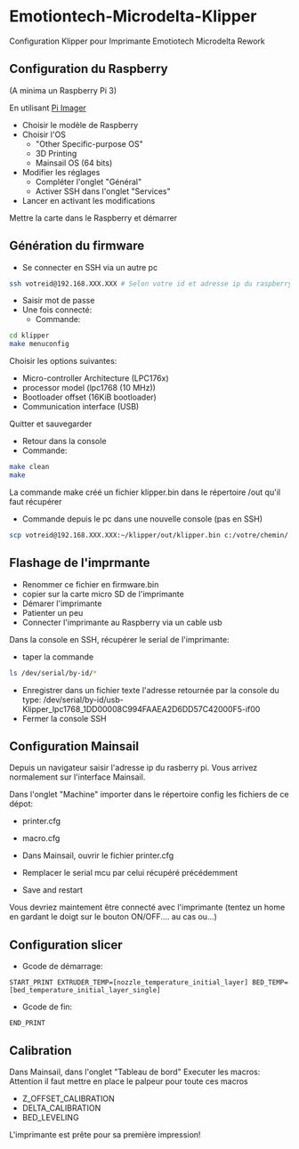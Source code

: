 # Emotiontech-Microdelta-Klipper
Configuration Klipper pour Imprimante Emotiotech Microdelta Rework

## Configuration du Raspberry
(A minima un Raspberry Pi 3)

En utilisant [Pi Imager](https://www.raspberrypi.com/software/)
* Choisir le modèle de Raspberry
* Choisir l'OS
  * "Other Specific-purpose OS"
  * 3D Printing
  * Mainsail OS (64 bits)
* Modifier les réglages
  * Compléter l'onglet "Général"
  * Activer SSH dans l'onglet "Services"
* Lancer en activant les modifications

Mettre la carte dans le Raspberry et démarrer

## Génération du firmware
* Se connecter en SSH via un autre pc
```bash
ssh votreid@192.168.XXX.XXX # Selon votre id et adresse ip du raspberry
```
* Saisir mot de passe
* Une fois connecté:
  * Commande:
```bash
cd klipper
make menuconfig
```
  Choisir les options suivantes:
  * Micro-controller Architecture (LPC176x)
  * processor model (lpc1768 (10 MHz))
  * Bootloader offset (16KiB bootloader)
  * Communication interface (USB)

  Quitter et sauvegarder
* Retour dans la console
* Commande:
```bash
make clean
make
```
La commande make créé un fichier klipper.bin dans le répertoire /out qu'il faut récupérer
* Commande depuis le pc dans une nouvelle console (pas en SSH)
```bash
scp votreid@192.168.XXX.XXX:~/klipper/out/klipper.bin c:/votre/chemin/
```

## Flashage de l'imprmante
* Renommer ce fichier en firmware.bin
* copier sur la carte micro SD de l'imprimante
* Démarer l'imprimante
* Patienter un peu
* Connecter l'imprimante au Raspberry via un cable usb

Dans la console en SSH, récupérer le serial de l'imprimante:
* taper la commande
```bash
ls /dev/serial/by-id/*
```
* Enregistrer dans un fichier texte l'adresse retournée par la console du type: /dev/serial/by-id/usb-Klipper_lpc1768_1DD00008C994FAAEA2D6DD57C42000F5-if00
* Fermer la console SSH

## Configuration Mainsail
Depuis un navigateur saisir l'adresse ip du rasberry pi. Vous arrivez normalement sur l'interface Mainsail.

Dans l'onglet "Machine" importer dans le répertoire config les fichiers de ce dépot:
  * printer.cfg
  * macro.cfg

* Dans Mainsail, ouvrir le fichier printer.cfg
* Remplacer le serial mcu par celui récupéré précédemment
* Save and restart

Vous devriez maintement être connecté avec l'imprimante (tentez un home en gardant le doigt sur le bouton ON/OFF.... au cas ou...)

## Configuration slicer
* Gcode de démarrage:
```plaintext
START_PRINT EXTRUDER_TEMP=[nozzle_temperature_initial_layer] BED_TEMP=[bed_temperature_initial_layer_single]
```
* Gcode de fin:
```plaintext
END_PRINT
```

## Calibration
Dans Mainsail, dans l'onglet "Tableau de bord"
Executer les macros: Attention il faut mettre en place le palpeur pour toute ces macros
* Z_OFFSET_CALIBRATION 
* DELTA_CALIBRATION 
* BED_LEVELING

L'imprimante est prête pour sa première impression!

